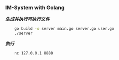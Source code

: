 ### IM-System with Golang
___生成并执行可执行文件___
```bash
    go build -o server main.go server.go user.go
    ./server
``` 
___执行___
```bash
    nc 127.0.0.1 8888
```